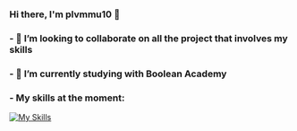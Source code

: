 ### Hi there, I'm plvmmu10 👋
### - 👯 I’m looking to collaborate on all the project that involves my skills
### - 🔭 I’m currently studying with Boolean Academy
### - My skills at the moment:
[![My Skills](https://skillicons.dev/icons?i=js,html,css,vue,bootstrap,php,laravel,vite)](https://skillicons.dev)
